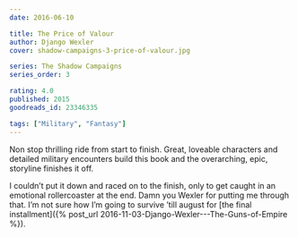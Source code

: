 ```yaml
---
date: 2016-06-10

title: The Price of Valour
author: Django Wexler
cover: shadow-campaigns-3-price-of-valour.jpg

series: The Shadow Campaigns
series_order: 3

rating: 4.0
published: 2015
goodreads_id: 23346335

tags: ["Military", "Fantasy"]
---
```


Non stop thrilling ride from start to finish. Great, loveable characters and detailed military encounters build this book and the overarching, epic, storyline finishes it off.

<!--more-->

I couldn’t put it down and raced on to the finish, only to get caught in an emotional rollercoaster at the end. Damn you Wexler for putting me through that. I’m not sure how I’m going to survive ’till august for [the final installment]({% post_url 2016-11-03-Django-Wexler---The-Guns-of-Empire %}).
